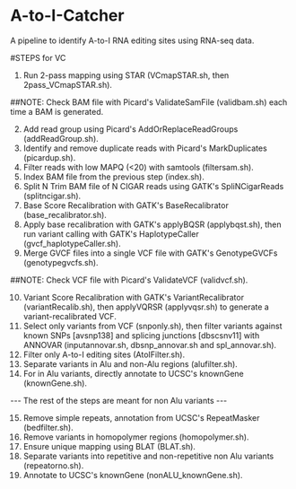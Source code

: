 # A-to-I-Catcher
A pipeline to identify A-to-I RNA editing sites using RNA-seq data.

#STEPS for VC

1. Run 2-pass mapping using STAR (VCmapSTAR.sh, then 2pass_VCmapSTAR.sh).

##NOTE: Check BAM file with Picard's ValidateSamFile (validbam.sh) each time a BAM is generated.

2. Add read group using Picard's AddOrReplaceReadGroups (addReadGroup.sh).
3. Identify and remove duplicate reads with Picard's MarkDuplicates (picardup.sh).
4. Filter reads with low MAPQ (<20) with samtools (filtersam.sh).
5. Index BAM file from the previous step (index.sh).
6. Split N Trim BAM file of N CIGAR reads using GATK's SpliNCigarReads (splitncigar.sh).
7. Base Score Recalibration with GATK's BaseRecalibrator (base_recalibrator.sh).
8. Apply base recalibration with GATK's applyBQSR (applybqst.sh), then run variant calling with GATK's HaplotypeCaller (gvcf_haplotypeCaller.sh).
9. Merge GVCF files into a single VCF file with GATK's GenotypeGVCFs (genotypegvcfs.sh).

##NOTE: Check VCF file with Picard's ValidateVCF (validvcf.sh).

10. Variant Score Recalibration with GATK's VariantRecalibrator (variantRecalib.sh), then applyVQRSR (applyvqsr.sh) to generate a variant-recalibrated VCF.
11. Select only variants from VCF (snponly.sh), then filter variants against known SNPs [avsnp138] and splicing junctions [dbscsnv11] with ANNOVAR (inputannovar.sh, dbsnp_annovar.sh and spl_annovar.sh).
12. Filter only A-to-I editing sites (AtoIFilter.sh).
13. Separate variants in Alu and non-Alu regions (alufilter.sh).
14. For in Alu variants, directly annotate to UCSC's knownGene (knownGene.sh).

--- The rest of the steps are meant for non Alu variants ---

15. Remove simple repeats, annotation from UCSC's RepeatMasker (bedfilter.sh).
16. Remove variants in homopolymer regions (homopolymer.sh).
17. Ensure unique mapping using BLAT (BLAT.sh).
18. Separate variants into repetitive and non-repetitive non Alu variants (repeatorno.sh).
19. Annotate to UCSC's knownGene (nonALU_knownGene.sh).
